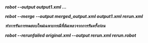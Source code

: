 ***robot --output output1.xml ...***

***rebot --merge --output merged_output.xml output1.xml rerun.xml***

***ทำการรันการทดสอบใหม่เฉพาะกรณีที่ล้มเหลวจากการรันครั้งก่อน***

***robot --rerunfailed original.xml --output rerun.xml rerun.robot***
